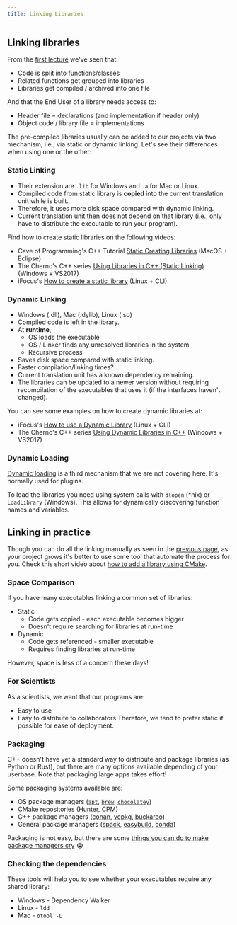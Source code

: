 ```yaml
---
title: Linking Libraries
---
```


## Linking libraries

From the [first lecture][lesson-first] we've seen that:
* Code is split into functions/classes
* Related functions get grouped into libraries
* Libraries get compiled / archived into one file

And that the End User of a library needs access to:
* Header file = declarations (and implementation if header only)
* Object code / library file = implementations

The pre-compiled libraries usually can be added to our projects via two mechanism, i.e., via
static or dynamic linking. Let's see their differences when using one or the other:
    
### Static Linking

* Their extension are `.lib` for Windows and `.a` for Mac or Linux.
* Compiled code from static library is **copied** into the current translation unit while is built.
* Therefore, it uses more disk space compared with dynamic linking.
* Current translation unit then does not depend on that library (i.e., only have
  to distribute the executable to run your program).

Find how to create static libraries on the following videos:
- Cave of Programming's C++ Tutorial [Static Creating Libraries][CPPCoPStatic] (MacOS + Eclipse)
- The Cherno's C++ series [Using Libraries in C++ (Static Linking)][CPPChernoStacic] (Windows + VS2017)
- iFocus's [How to create a static library][ProgLinIF_static] (Linux + CLI)


### Dynamic Linking

* Windows (.dll), Mac (.dylib), Linux (.so)
* Compiled code is left in the library.
* At **runtime**,
    * OS loads the executable
    * OS / Linker finds any unresolved libraries in the system
    * Recursive process
* Saves disk space compared with static linking.
* Faster compilation/linking times?
* Current translation unit has a known dependency remaining.
* The libraries can be updated to a newer version without requiring
  recompilation of the executables that uses it (if the interfaces haven't
  changed).
    
You can see some examples on how to create dynamic libraries at:
- iFocus's [How to use a Dynamic Library][ProgLinIF_dyanmic] (Linux + CLI)
- The Cherno's C++ series [Using Dynamic Libraries in C++][CPPChernoDynamic] (Windows + VS2017)
    
### Dynamic Loading

[Dynamic loading][DynamicLoading-wiki] is a third mechanism that we are not
covering here. It's normally used for plugins.

To load the libraries you need using system calls with `dlopen` (*nix) or
`LoadLibrary` (Windows). This allows for dynamically discovering function names
and variables.


## Linking in practice

Though you can do all the linking manually as seen in the [previous
page][lesson-LibBasics], as your project grows it's better to use some tool that
automate the process for you. Check this short video about [how to add a library using CMake][CPPVoBCMakeAddLib].


### Space Comparison

If you have many executables linking a common set of libraries:
* Static
    * Code gets copied - each executable becomes bigger
    * Doesn't require searching for libraries at run-time
* Dynamic
    * Code gets referenced - smaller executable
    * Requires finding libraries at run-time

However, space is less of a concern these days!


### For Scientists

As a scientists, we want that our programs are:
* Easy to use
* Easy to distribute to collaborators
Therefore, we tend to prefer static if possible for ease of deployment.


### Packaging

C++ doesn't have yet a standard way to distribute and package libraries (as Python
or Rust), but there are many options available depending of your userbase.
Note that packaging large apps takes effort!

Some packaging systems available are:
* OS package managers ([`apt`][DebPack], [`brew`][BrewPack], [`chocolatey`][ChocoPack])
* CMake repositories ([Hunter][HunterPack], [CPM][CPM])
* C++ package managers ([conan][ConanPack], [vcpkg][vcpkg], [buckaroo][buckPack])
* General package managers ([spack][SpackPack], [easybuild][ebPack], [conda][condaPack])

Packaging is not easy, but there are some [things you can do to make package managers cry][make-PM-cry] 😭


### Checking the dependencies

These tools will help you to see whether your executables require any shared library:

* Windows - Dependency Walker
* Linux - `ldd`
* Mac - `otool -L`




[lesson-first]: ../01research/
[CPPCoPStatic]: https://www.youtube.com/watch?v=kw3UD_YCoEk
[CPPChernoStacic]: https://www.youtube.com/watch?v=or1dAmUO8k0
[ProgLinIF_static]: https://www.youtube.com/watch?v=3RmIVDgPmGk
[DynamicLoading-wiki]: https://en.wikipedia.org/wiki/Dynamic_loading
[ProgLinIF_dyanmic]: https://www.youtube.com/watch?v=pkMg_df8gHs
[CPPChernoDynamic]: https://www.youtube.com/watch?v=pLy69V2F_8M
[lesson-LibBasics]: ./sec02LibraryBasics.html
[CPPVoBCMakeAddLib]: https://www.youtube.com/watch?v=abuCXC3t6eQ
[DebPack]: https://wiki.debian.org/HowToPackageForDebian
[BrewPack]: https://docs.brew.sh/Formula-Cookbook
[ChocoPack]: https://docs.chocolatey.org/en-us/features/create-packages
[HunterPack]: https://hunter.readthedocs.io/en/latest/creating-new.html
[CPM]: https://github.com/TheLartians/CPM.cmake
[ConanPack]: https://docs.conan.io/en/latest/creating_packages.html
[vcpkg]: https://docs.microsoft.com/en-us/cpp/build/vcpkg
[buckPack]: https://github.com/LoopPerfect/buckaroo/wiki/Creating-a-Package
[SpackPack]: https://spack.readthedocs.io/en/latest/packaging_guide.html
[ebPack]: https://docs.easybuild.io/en/latest/Writing_easyconfig_files.html
[condaPack]: https://docs.conda.io/projects/conda-build/en/latest/user-guide/tutorials/build-pkgs.html
[make-PM-cry]: https://www.youtube.com/watch?v=NSemlYagjIU
